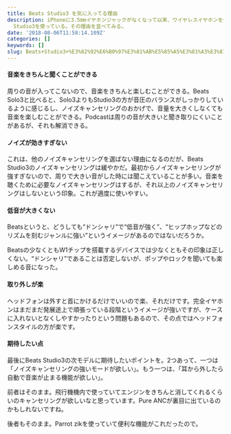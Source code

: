 ```yaml
---
title: Beats Studio3 を気に入ってる理由
description: iPhoneに3.5mmイヤホンジャックがなくなって以来、ワイヤレスイヤホンを使っている。いろんなワイヤレスヘッドフォンを使ってきて、いまはBeats
  Studio3を使っている。その理由を並べてみる。
date: '2018-08-06T11:58:14.109Z'
categories: []
keywords: []
slug: Beats+Studio3+%E3%82%92%E6%B0%97%E3%81%AB%E5%85%A5%E3%81%A3%E3%81%A6%E3%82%8B%E7%90%86%E7%94%B1
---
```

#### 音楽をきちんと聞くことができる

周りの音が入ってこないので、音楽をきちんと楽しむことができる。Beats Solo3と比べると、Solo3よりもStudio3の方が音圧のバランスがしっかりしているように感じるし、ノイズキャンセリングのおかげで、音量を大きくしなくても音楽を楽しむことができる。Podcastは周りの音が大きいと聞き取りにくいことがあるが、それも解消できる。

#### ノイズが効きすぎない

これは、他のノイズキャンセリングを選ばない理由になるのだが、Beats Studio3のノイズキャンセリングは緩やかだ。最初からノイズキャンセリングが強すぎないので、周りで大きい音がした時には聞こえていることが多い。音楽を聴くために必要なノイズキャンセリングはするが、それ以上のノイズキャンセリングはしないという印象。これが適度に使いやすい。

#### 低音が大きくない

Beatsというと、どうしても“ドンシャリ”で“低音が強く”、“ヒップホップなどのリズムを刻むジャンルに強い”というイメージがあるのではないだろうか。

Beatsの少なくともW1チップを搭載するデバイスでは少なくともその印象は正しくない。“ドンシャリ”であることは否定しないが、ポップやロックを聞いても楽しめる音になった。

#### 取り外しが楽

ヘッドフォンは外すと首にかけるだけでいいので楽、それだけです。完全イヤホンはまだまだ発展途上で頑張っている段階というイメージが強いですが、ケースに入れないとなくしやすかったりという問題もあるので、その点ではヘッドフォンスタイルの方が楽です。

#### 期待したい点

最後にBeats Studio3の次モデルに期待したいポイントを。2つあって、一つは「ノイズキャンセリングの強いモードが欲しい」。もう一つは、「耳から外したら自動で音楽が止まる機能が欲しい」。

前者はそのまま。飛行機機内で使っていてエンジンをきちんと消してくれるくらいのキャンセリングが欲しいなと思っています。Pure ANCが裏目に出ているのかもしれないですね。

後者もそのまま。Parrot zikを使っていて便利な機能がこれだったので。